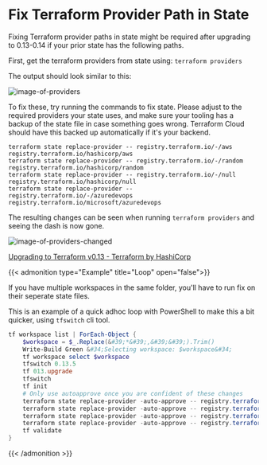 # Fix Terraform Provider Path in State


Fixing Terraform provider paths in state might be required after upgrading to 0.13-0.14 if your prior state has the following paths.

First, get the terraform providers from state using: `terraform providers`

The output should look similar to this:

![image-of-providers](/images/2021-03-10-microblog-provider-list-01.png)

To fix these, try running the commands to fix state.
Please adjust to the required providers your state uses, and make sure your tooling has a backup of the state file in case something goes wrong.
Terraform Cloud should have this backed up automatically if it&#39;s your backend.

```shell
terraform state replace-provider -- registry.terraform.io/-/aws registry.terraform.io/hashicorp/aws
terraform state replace-provider -- registry.terraform.io/-/random registry.terraform.io/hashicorp/random
terraform state replace-provider -- registry.terraform.io/-/null registry.terraform.io/hashicorp/null
terraform state replace-provider -- registry.terraform.io/-/azuredevops registry.terraform.io/microsoft/azuredevops
```

The resulting changes can be seen when running `terraform providers` and seeing the dash is now gone.

![image-of-providers-changed](/images/2021-03-10-microblog-provider-list-02.png)

[Upgrading to Terraform v0.13 - Terraform by HashiCorp](http://bit.ly/3rvFPvr)

{{&lt; admonition type=&#34;Example&#34; title=&#34;Loop&#34; open=&#34;false&#34;&gt;}}

If you have multiple workspaces in the same folder, you&#39;ll have to run fix on their seperate state files.

This is an example of a quick adhoc loop with PowerShell to make this a bit quicker, using `tfswitch` cli tool.

```powershell
tf workspace list | ForEach-Object {
    $workspace = $_.Replace(&#39;*&#39;,&#39;&#39;).Trim()
    Write-Build Green &#34;Selecting workspace: $workspace&#34;
    tf workspace select $workspace
    tfswitch 0.13.5
    tf 013.upgrade
    tfswitch
    tf init
    # Only use autoapprove once you are confident of these changes
    terraform state replace-provider -auto-approve -- registry.terraform.io/-/aws registry.terraform.io/hashicorp/aws
    terraform state replace-provider -auto-approve -- registry.terraform.io/-/random registry.terraform.io/hashicorp/random
    terraform state replace-provider -auto-approve -- registry.terraform.io/-/null registry.terraform.io/hashicorp/null
    terraform state replace-provider -auto-approve -- registry.terraform.io/-/azuredevops registry.terraform.io/microsoft/azuredevops
    tf validate
}
```

{{&lt; /admonition &gt;}}

